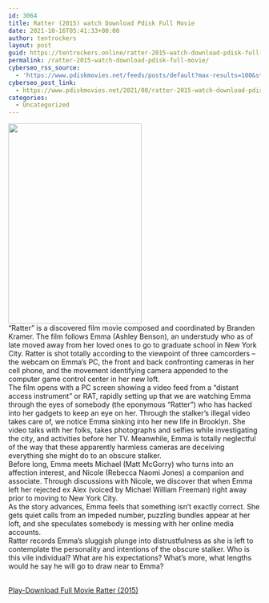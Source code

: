 ```yaml
---
id: 3064
title: Ratter (2015) watch Download Pdisk Full Movie
date: 2021-10-16T05:41:33+00:00
author: tentrockers
layout: post
guid: https://tentrockers.online/ratter-2015-watch-download-pdisk-full-movie/
permalink: /ratter-2015-watch-download-pdisk-full-movie/
cyberseo_rss_source:
  - 'https://www.pdiskmovies.net/feeds/posts/default?max-results=100&start-index=801'
cyberseo_post_link:
  - https://www.pdiskmovies.net/2021/08/ratter-2015-watch-download-pdisk-full.html
categories:
  - Uncategorized
---
```

<div class="separator">
  <a href="https://1.bp.blogspot.com/-L_ILelQTY7g/YSDkBeJq7hI/AAAAAAAAakI/Wy1icMCRd7ssiTU2gDbBIUkh5xVzkTUdACLcBGAsYHQ/s1500/Ratter%2B%25282015%2529%2Bwatch%2BDownload%2BPdisk%2BFull%2BMovie.jpg"><img loading="lazy" border="0" data-original-height="1500" data-original-width="1000" height="400" src="https://1.bp.blogspot.com/-L_ILelQTY7g/YSDkBeJq7hI/AAAAAAAAakI/Wy1icMCRd7ssiTU2gDbBIUkh5xVzkTUdACLcBGAsYHQ/w266-h400/Ratter%2B%25282015%2529%2Bwatch%2BDownload%2BPdisk%2BFull%2BMovie.jpg" width="266" /></a>
</div>



<div>
  <div>
    <span>&#8220;Ratter&#8221; is a discovered film movie composed and coordinated by Branden Kramer. The film follows Emma (Ashley Benson), an understudy who as of late moved away from her loved ones to go to graduate school in New York City. Ratter is shot totally according to the viewpoint of three camcorders – the webcam on Emma&#8217;s PC, the front and back confronting cameras in her cell phone, and the movement identifying camera appended to the computer game control center in her new loft.&nbsp;</span>
  </div>
  
  <div>
    <span>The film opens with a PC screen showing a video feed from a &#8220;distant access instrument&#8221; or RAT, rapidly setting up that we are watching Emma through the eyes of somebody (the eponymous &#8220;Ratter&#8221;) who has hacked into her gadgets to keep an eye on her. Through the stalker&#8217;s illegal video takes care of, we notice Emma sinking into her new life in Brooklyn. She video talks with her folks, takes photographs and selfies while investigating the city, and activities before her TV. Meanwhile, Emma is totally neglectful of the way that these apparently harmless cameras are deceiving everything she might do to an obscure stalker.&nbsp;</span>
  </div>
  
  <div>
    <span>Before long, Emma meets Michael (Matt McGorry) who turns into an affection interest, and Nicole (Rebecca Naomi Jones) a companion and associate. Through discussions with Nicole, we discover that when Emma left her rejected ex Alex (voiced by Michael William Freeman) right away prior to moving to New York City.&nbsp;</span>
  </div>
  
  <div>
    <span>As the story advances, Emma feels that something isn&#8217;t exactly correct. She gets quiet calls from an impeded number, puzzling bundles appear at her loft, and she speculates somebody is messing with her online media accounts.&nbsp;</span>
  </div>
  
  <div>
    <span>Ratter records Emma&#8217;s sluggish plunge into distrustfulness as she is left to contemplate the personality and intentions of the obscure stalker. Who is this vile individual? What are his expectations? What&#8217;s more, what lengths would he say he will go to draw near to Emma?</span>
  </div>
</div>

  
<a href="https://kofilink.com/1/bnYyajd4MDA1eTFj?dn=1" onclick="window.open('https://kofilink.com/1/bnYyajd4MDA1eTFj?dn=1','popup','width=600,height=600'); return false;" target="popup" rel="noopener"><br /> Play-Download Full Movie Ratter (2015)<br /> </a>